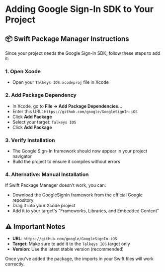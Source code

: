 # Adding Google Sign-In SDK to Your Project

## 📦 Swift Package Manager Instructions

Since your project needs the Google Sign-In SDK, follow these steps to add it:

### 1. Open Xcode
- Open your `Talkeys IOS.xcodeproj` file in Xcode

### 2. Add Package Dependency
- In Xcode, go to **File → Add Package Dependencies...**
- Enter this URL: `https://github.com/google/GoogleSignIn-iOS`
- Click **Add Package**
- Select your target: `Talkeys IOS`
- Click **Add Package**

### 3. Verify Installation
- The Google Sign-In framework should now appear in your project navigator
- Build the project to ensure it compiles without errors

### 4. Alternative: Manual Installation
If Swift Package Manager doesn't work, you can:
- Download the GoogleSignIn framework from the official Google repository
- Drag it into your Xcode project
- Add it to your target's "Frameworks, Libraries, and Embedded Content"

## ⚠️ Important Notes

- **URL**: `https://github.com/google/GoogleSignIn-iOS`
- **Target**: Make sure to add it to the `Talkeys IOS` target only
- **Version**: Use the latest stable version (recommended)

Once you've added the package, the imports in your Swift files will work correctly.
